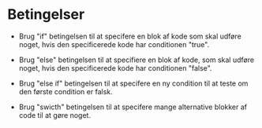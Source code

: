 # Betingelser
* Brug "if" betingelsen til at specifere en blok af kode som skal udføre noget, hvis den specificerede kode har conditionen "true".

* Brug "else" betingelsen til at specifiere en blok af kode, som skal udføre noget, hvis den specificerede kode har conditionen "false".

* Brug "else if" betingelsen til at specifere en ny condition til at teste om den første condition er falsk.

* Brug "swicth" betingelsen til at specifere mange alternative blokker af code til at gøre noget.